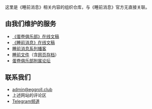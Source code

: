 这里是《睡前消息》相关内容的组织仓库，与《睡前消息》官方无直接关联。

## 由我们维护的服务

- [《蛋卷俱乐部》在线文稿](https://eggroll.club)
- [《睡前消息》在线文稿](https://archive.bedtime.news)
- [睡前消息系列播客](https://archive.bedtime.news/podcasts)
- [睡前文件](https://files.bedtime.news)（含[网页存档](https://archive.bedtime.news/zh/webarchive)）
- [蛋卷俱乐部附属论坛](https://forum.eggroll.club)

## 联系我们

- [admin@eggroll.club](mailto:admin@eggroll.club)
- 上述网站的评论区
- [Telegram频道](https://t.me/bedtimenewsarchive)
